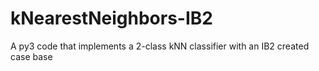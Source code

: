 # kNearestNeighbors-IB2
A py3 code that implements a 2-class kNN classifier with an IB2 created case base 
